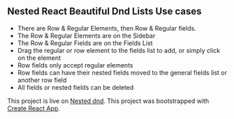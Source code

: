 ## Nested React Beautiful Dnd Lists Use cases

- There are Row & Regular Elements, then Row & Regular fields.
- The Row & Regular Elements are on the Sidebar
- The Row & Regular Fields are on the Fields List
- Drag the regular or row element to the fields list to add, or simply click on the element
- Row fields only accept regular elements
- Row fields can have their nested fields moved to the general fields list or another row field
- All fields or nested fields can be deleted


This project is live on [Nested dnd](https://nested-dnd-deolaj.netlify.app).
This project was bootstrapped with [Create React App](https://github.com/facebook/create-react-app).

